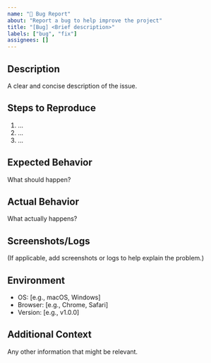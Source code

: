 ```yaml
---
name: "🐞 Bug Report"
about: "Report a bug to help improve the project"
title: "[Bug] <Brief description>"
labels: ["bug", "fix"]
assignees: []
---
```


## Description
A clear and concise description of the issue.

## Steps to Reproduce
1. ...
2. ...
3. ...

## Expected Behavior
What should happen?

## Actual Behavior
What actually happens?

## Screenshots/Logs
(If applicable, add screenshots or logs to help explain the problem.)

## Environment
- OS: [e.g., macOS, Windows]
- Browser: [e.g., Chrome, Safari]
- Version: [e.g., v1.0.0]

## Additional Context
Any other information that might be relevant.
